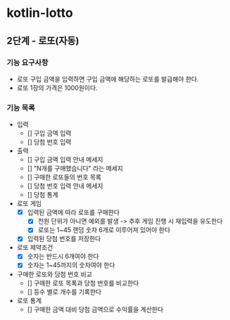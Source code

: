 # kotlin-lotto
## 2단계 - 로또(자동)
### 기능 요구사항
- 로또 구입 금액을 입력하면 구입 금액에 해당하는 로또를 발급해야 한다.
- 로또 1장의 가격은 1000원이다.

### 기능 목록 
- 입력 
  - [] 구입 금액 입력
  - [] 당첨 번호 입력 
- 출력
  - [] 구입 금액 입력 안내 메세지 
  - [] "N개를 구매했습니다" 라는 메세지 
  - [] 구매한 로또들의 번호 목록 
  - [] 당첨 번호 입력 안내 메세지 
  - [] 당첨 통계 
- 로또 게임 
  - [x] 입력된 금액에 따라 로또를 구매한다 
    - [x] 천원 단위가 아니면 예외를 발생 -> 추후 게임 진행 시 재입력을 유도한다
    - [x] 로또는 1~45 랜덤 숫자 6개로 이루어져 있어야 한다
  - [x] 입력된 당첨 번호를 저장한다
- 로또 제약조건
  - [x] 숫자는 반드시 6개여야 한다
  - [x] 숫자는 1~45까지의 숫자여야 한다
- 구매한 로또와 당첨 번호 비교
  - [] 구매한 로또 목록과 당첨 번호를 비교한다
  - [] 등수 별로 개수를 기록한다
- 로또 통계 
  - [] 구매한 금액 대비 당첨 금액으로 수익률을 계산한다 